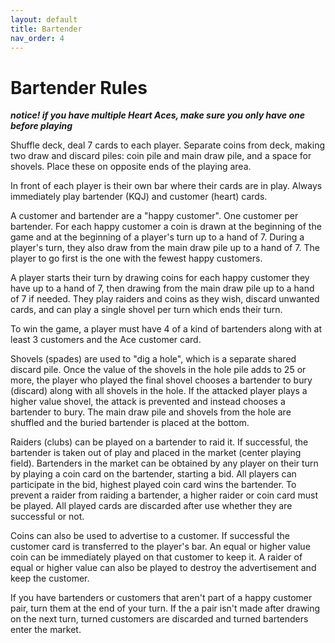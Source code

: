 ```yaml
---
layout: default
title: Bartender
nav_order: 4
---
```



# Bartender Rules

**_notice! if you have multiple Heart Aces, make sure you only have one before playing_**

Shuffle deck, deal 7 cards to each player. Separate coins from deck, making two draw and discard piles: coin pile and main draw pile, and a space for shovels. Place these on opposite ends of the playing area.

In front of each player is their own bar where their cards are in play. Always immediately play bartender (KQJ) and customer (heart) cards.

A customer and bartender are a "happy customer". One customer per bartender. For each happy customer a coin is drawn at the beginning of the game and at the beginning of a player's turn up to a hand of 7. During a player's turn, they also draw from the main draw pile up to a hand of 7. The player to go first is the one with the fewest happy customers.

A player starts their turn by drawing coins for each happy customer they have up to a hand of 7, then drawing from the main draw pile up to a hand of 7 if needed. They play raiders and coins as they wish, discard unwanted cards, and can play a single shovel per turn which ends their turn.

To win the game, a player must have 4 of a kind of bartenders along with at least 3 customers and the Ace customer card.

Shovels (spades) are used to "dig a hole", which is a separate shared discard pile. Once the value of the shovels in the hole pile adds to 25 or more, the player who played the final shovel chooses a bartender to bury (discard) along with all shovels in the hole. If the attacked player plays a higher value shovel, the attack is prevented and instead chooses a bartender to bury. The main draw pile and shovels from the hole are shuffled and the buried bartender is placed at the bottom.

Raiders (clubs) can be played on a bartender to raid it. If successful, the bartender is taken out of play and placed in the market (center playing field). Bartenders in the market can be obtained by any player on their turn by playing a coin card on the bartender, starting a bid. All players can participate in the bid, highest played coin card wins the bartender. To prevent a raider from raiding a bartender, a higher raider or coin card must be played. All played cards are discarded after use whether they are successful or not.

Coins can also be used to advertise to a customer. If successful the customer card is transferred to the player's bar. An equal or higher value coin can be immediately played on that customer to keep it. A raider of equal or higher value can also be played to destroy the advertisement and keep the customer.

If you have bartenders or customers that aren't part of a happy customer pair, turn them at the end of your turn. If the a pair isn't made after drawing on the next turn, turned customers are discarded and turned bartenders enter the market.

